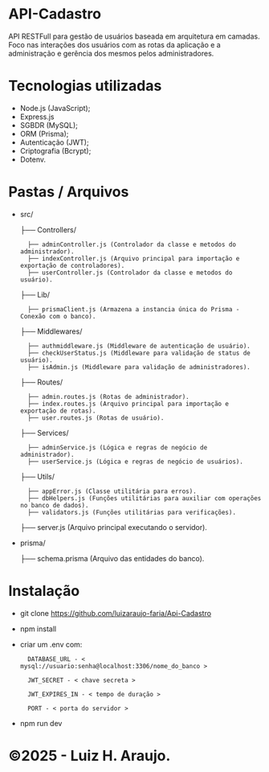 # API-Cadastro

API RESTFull para gestão de usuários baseada em arquitetura em camadas. Foco nas interações dos usuários com as rotas da aplicação e a administração e gerência dos mesmos pelos administradores.

# Tecnologias utilizadas

- Node.js (JavaScript);
- Express.js
- SGBDR (MySQL);
- ORM (Prisma);
- Autenticação (JWT);
- Criptografia (Bcrypt);
- Dotenv.

# Pastas / Arquivos

- src/
  
    ├── Controllers/
  
        ├── adminController.js (Controlador da classe e metodos do administrador).
        ├── indexController.js (Arquivo principal para importação e exportação de controladores).
        ├── userController.js (Controlador da classe e metodos do usuário).

    ├── Lib/
  
        ├── prismaClient.js (Armazena a instancia única do Prisma - Conexão com o banco).

    ├── Middlewares/
  
        ├── authmiddleware.js (Middleware de autenticação de usuário).
        ├── checkUserStatus.js (Middleware para validação de status de usuário).
        ├── isAdmin.js (Middleware para validação de administradores).

    ├── Routes/
  
        ├── admin.routes.js (Rotas de administrador).
        ├── index.routes.js (Arquivo principal para importação e exportação de rotas).
        ├── user.routes.js (Rotas de usuário).
    
    ├── Services/
  
        ├── adminService.js (Lógica e regras de negócio de administrador).
        ├── userService.js (Lógica e regras de negócio de usuários).

    ├── Utils/
  
        ├── appError.js (Classe utilitária para erros).
        ├── dbHelpers.js (Funções utilitárias para auxiliar com operações no banco de dados).
        ├── validators.js (Funções utilitárias para verificações).   

    ├── server.js (Arquivo principal executando o servidor).

- prisma/
  
    ├── schema.prisma (Arquivo das entidades do banco).

# Instalação

- git clone https://github.com/luizaraujo-faria/Api-Cadastro

- npm install

- criar um .env com:
  
        DATABASE_URL - < mysql://usuario:senha@localhost:3306/nome_do_banco >
  
        JWT_SECRET - < chave secreta >
  
        JWT_EXPIRES_IN - < tempo de duração >
  
        PORT - < porta do servidor >

- npm run dev

# ©2025 - Luiz H. Araujo.
